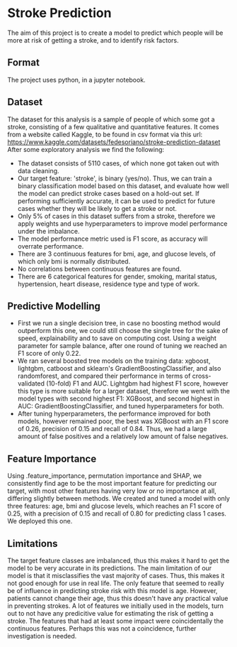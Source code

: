 # Stroke Prediction

The aim of this project is to create a model to predict which people will be more at risk of getting a stroke, and to identify risk factors. 

## Format

The project uses python, in a jupyter notebook. 

## Dataset

The dataset for this analysis is a sample of people of which some got a stroke, consisting of a few qualitative and quantitative features. 
It comes from a website called Kaggle, to be found in csv format via this url: https://www.kaggle.com/datasets/fedesoriano/stroke-prediction-dataset
After some exploratory analysis we find the following: 
- The dataset consists of 5110 cases, of which none got taken out with data cleaning. 
- Our target feature: 'stroke', is binary (yes/no). Thus, we can train a binary classification model based on this dataset, and evaluate how well the model can predict stroke cases based on a hold-out set. If performing sufficiently accurate, it can be used to predict for future cases whether they will be likely to get a stroke or not.
- Only 5% of cases in this dataset suffers from a stroke, therefore we apply weights and use hyperparameters to improve model performance under the imbalance.
- The model performance metric used is F1 score, as accuracy will overrate performance. 
- There are 3 continuous features for bmi, age, and glucose levels, of which only bmi is normally distributed. 
- No correlations between continuous features are found.
- There are 6 categorical features for gender, smoking, marital status, hypertension, heart disease, residence type and type of work.

 ## Predictive Modelling

- First we run a single decision tree, in case no boosting method would outperform this one, we could still choose the single tree for the sake of speed, explainability and to save on computing cost. Using a weight parameter for sample balance, after one round of tuning we reached an F1 score of only 0.22.
- We ran several boosted tree models on the training data: xgboost, lightgbm, catboost and sklearn's GradientBoostingClassifier, and also randomforest, and compared their performance in terms of cross-validated (10-fold) F1 and AUC. Lightgbm had highest F1 score, however this type is more suitable for a larger dataset, therefore we went with the model types with second highest F1: XGBoost, and second highest in AUC: GradientBoostingClassifier, and tuned hyperparameters for both. 
- After tuning hyperparameters, the performance improved for both models, however remained poor, the best was XGBoost with an F1 score of 0.26, precision of 0.15 and recall of 0.84. Thus, we had a large amount of false positives and a relatively low amount of false negatives. 

## Feature Importance 

Using .feature_importance, permutation importance and SHAP, we consistently find age to be the most important feature for predicting our target, with most other features having very low or no importance at all, differing slightly between methods. We created and tuned a model with only three features: age, bmi and glucose levels, which reaches an F1 score of 0.25, with a precision of 0.15 and recall of 0.80 for predicting class 1 cases. We deployed this one. 

## Limitations

The target feature classes are imbalanced, thus this makes it hard to get the model to be very accurate in its predictions. The main limitation of our model is that it misclassifies the vast majority of cases. Thus, this makes it not good enough for use in real life. The only feature that seemed to really be of influence in predicting stroke risk with this model is age. However, patients cannot change their age, thus this doesn't have any practical value in preventing strokes. 
A lot of features we initially used in the models, turn out to not have any predicitive value for estimating the risk of getting a stroke. The features that had at least some impact were coincidentally the continuous features. Perhaps this was not a coincidence, further investigation is needed. 
 
 

